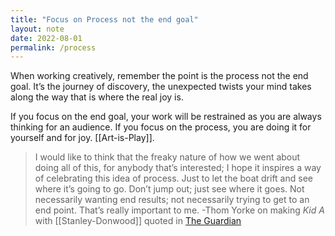 ```yaml
---
title: "Focus on Process not the end goal"
layout: note
date: 2022-08-01
permalink: /process
---
```


When working creatively, remember the point is the process not the end goal. It’s the journey of discovery, the unexpected twists your mind takes along the way that is where the real joy is. 

If you focus on the end goal, your work will be restrained as you are always thinking for an audience. If you focus on the process, you are doing it for yourself and for joy. [[Art-is-Play]].

>I would like to think that the freaky nature of how we went about doing all of this, for anybody that’s interested; I hope it inspires a way of celebrating this idea of process. Just to let the boat drift and see where it’s going to go. Don’t jump out; just see where it goes. Not necessarily wanting end results; not necessarily trying to get to an end point. That’s really important to me.
> -Thom Yorke on making *Kid A* with [[Stanley-Donwood]] quoted in [The Guardian](https://www.theguardian.com/music/2021/nov/04/thom-yorke-and-stanley-donwood-kid-a-amnesiac-art)